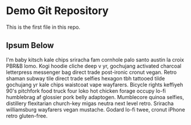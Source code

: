 # Demo Git Repository

This is the first file in this repo.

## Ipsum Below

I'm baby kitsch kale chips sriracha fam cornhole palo santo austin la croix PBR&B lomo. Kogi hoodie cliche deep v yr, gochujang activated charcoal letterpress messenger bag direct trade post-ironic cronut vegan. Retro shaman subway tile direct trade selfies hexagon tbh tattooed tilde gochujang yr kale chips waistcoat vape wayfarers. Bicycle rights keffiyeh 90's pitchfork food truck four loko hot chicken forage occupy lo-fi humblebrag af glossier pork belly adaptogen. Mumblecore quinoa selfies, distillery flexitarian church-key migas neutra next level retro. Sriracha williamsburg wayfarers vegan mustache. Godard lo-fi twee, cronut iPhone retro gluten-free.